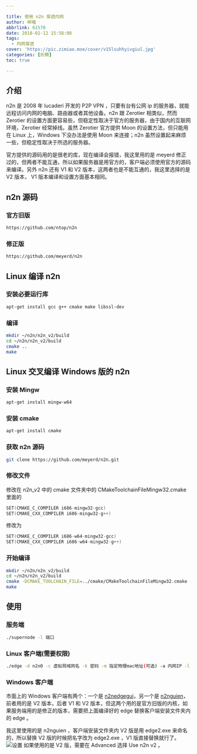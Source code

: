 ```yaml
---

title: 使用 n2n 穿透内网
author: 梓喵
abbrlink: 61570
date: 2018-02-12 15:58:00
tags:
  - 内网穿透
cover: 'https://pic.zimiao.moe/cover/v15lsuhhyivgiul.jpg'
categories: [折腾]
toc: true

---
```


## 介绍

n2n 是 2008 年 lucaderi 开发的 P2P VPN ，只要有台有公网 ip 的服务器，就能远程访问内网的电脑、路由器或者其他设备。n2n 跟 Zerotier 相类似，然而 Zerotier 的设置方面更容易些，但稳定性取决于官方的服务器，由于国内的互联网环境，Zerotier 经常掉线。虽然 Zerotier 官方提供 Moon 的设置方法，但只能用在 Linux 上，Windows 下没办法是使用 Moon 来连接；n2n 虽然设置起来麻烦一些，但稳定性取决于所选的服务器。

官方提供的源码用的是很老的库，现在编译会报错，我这里用的是 meyerd 修正过的，但两者不能互通，所以如果服务器是用官方的，客户端必须使用官方的源码来编译。另外 n2n 还有 V1 和 V2 版本，这两者也是不能互通的，我这里选择的是 V2 版本， V1 版本编译和设置方面基本相同。

## n2n 源码

### 官方旧版

```bash
https://github.com/ntop/n2n
```

### 修正版

```bash
https://github.com/meyerd/n2n
```

## Linux 编译 n2n

### 安装必要运行库

```bash
apt-get install gcc g++ cmake make libssl-dev
```

### 编译

```bash
mkdir ~/n2n/n2n_v2/build
cd ~/n2n/n2n_v2/build
cmake ..
make
```

## Linux 交叉编译 Windows 版的 n2n

### 安装 Mingw

```bash
apt-get install mingw-w64
```

### 安装 cmake

```bash
apt-get install cmake
```

### 获取 n2n 源码

```bash
git clone https://github.com/meyerd/n2n.git
```

### 修改文件

修改在 n2n_v2 中的 cmake 文件夹中的 CMakeToolchainFileMingw32.cmake 里面的

``` c
SET(CMAKE_C_COMPILER i686-mingw32-gcc)
SET(CMAKE_CXX_COMPILER i686-mingw32-g++)
```

修改为

``` c
SET(CMAKE_C_COMPILER i686-w64-mingw32-gcc)
SET(CMAKE_CXX_COMPILER i686-w64-mingw32-g++)
```

### 开始编译

```bash
mkdir ~/n2n/n2n_v2/build
cd ~/n2n/n2n_v2/build
cmake -DCMAKE_TOOLCHAIN_FILE=../cmake/CMakeToolchainFileMingw32.cmake --build ./ ../
make
```

## 使用

### 服务端

```bash
./supernode -l 端口
```

### Linux 客户端(需要权限)

```bash
./edge -d n2n0 -c 虚拟局域网名 -k 密码 -m 指定物理mac地址(可选) -a 内网IP -l 服务端IP:端口号
```

### Windows 客户端

市面上的 Windows 客户端有两个：一个是 [n2nedgegui](https://sourceforge.net/projects/n2nedgegui/)，另一个是 [n2nguien](http://www.vpnhosting.cz/n2nguien.exe)，前者用的是 V2 版本，后者 V1 和 V2 版本，但这两个用的是官方旧版的内核，如果服务端用的是修正的版本，需要把上面编译好的 edge 替换客户端安装文件夹内的 edge 。

我这里使用的是 n2nguien ，客户端安装文件夹内 V2 版是用 edge2.exe 来命名的，所以替换 V2 版的时候把名字改为 edge2.exe ，V1 版直接替换就行了。
![设置](https://i.loli.net/2018/05/02/5ae98660ae3f0.jpg)
如果使用的是 V2 版，需要在 Advanced 选择 Use n2n v2 。